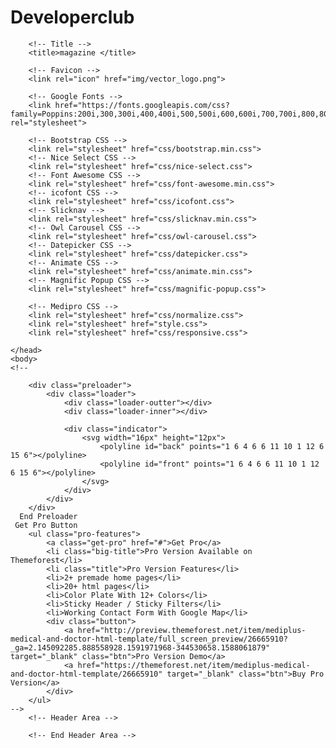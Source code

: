 # Developerclub
<!doctype html>
<html class="no-js" lang="zxx">
    <head>
        <!-- Meta Tags -->
		<meta charset="utf-8">
		<meta http-equiv="X-UA-Compatible" content="IE=edge">
		<meta name="keywords" content="Site keywords here">
		<meta name="description" content="">
		<meta name='copyright' content=''>
		<meta name="viewport" content="width=device-width, initial-scale=1, shrink-to-fit=no">
		
		<!-- Title -->
        <title>magazine </title>
		
		<!-- Favicon -->
        <link rel="icon" href="img/vector_logo.png">
		
		<!-- Google Fonts -->
		<link href="https://fonts.googleapis.com/css?family=Poppins:200i,300,300i,400,400i,500,500i,600,600i,700,700i,800,800i,900,900i&display=swap" rel="stylesheet">

		<!-- Bootstrap CSS -->
		<link rel="stylesheet" href="css/bootstrap.min.css">
		<!-- Nice Select CSS -->
		<link rel="stylesheet" href="css/nice-select.css">
		<!-- Font Awesome CSS -->
        <link rel="stylesheet" href="css/font-awesome.min.css">
		<!-- icofont CSS -->
        <link rel="stylesheet" href="css/icofont.css">
		<!-- Slicknav -->
		<link rel="stylesheet" href="css/slicknav.min.css">
		<!-- Owl Carousel CSS -->
        <link rel="stylesheet" href="css/owl-carousel.css">
		<!-- Datepicker CSS -->
		<link rel="stylesheet" href="css/datepicker.css">
		<!-- Animate CSS -->
        <link rel="stylesheet" href="css/animate.min.css">
		<!-- Magnific Popup CSS -->
        <link rel="stylesheet" href="css/magnific-popup.css">
		
		<!-- Medipro CSS -->
        <link rel="stylesheet" href="css/normalize.css">
        <link rel="stylesheet" href="style.css">
        <link rel="stylesheet" href="css/responsive.css">
		
    </head>
    <body>
	<!--
	
        <div class="preloader">
            <div class="loader">
                <div class="loader-outter"></div>
                <div class="loader-inner"></div>

                <div class="indicator"> 
                    <svg width="16px" height="12px">
                        <polyline id="back" points="1 6 4 6 6 11 10 1 12 6 15 6"></polyline>
                        <polyline id="front" points="1 6 4 6 6 11 10 1 12 6 15 6"></polyline>
                    </svg>
                </div>
            </div>
        </div>
      End Preloader 
	 Get Pro Button
		<ul class="pro-features">
			<a class="get-pro" href="#">Get Pro</a>
			<li class="big-title">Pro Version Available on Themeforest</li>
			<li class="title">Pro Version Features</li>
			<li>2+ premade home pages</li>
			<li>20+ html pages</li>
			<li>Color Plate With 12+ Colors</li>
			<li>Sticky Header / Sticky Filters</li>
			<li>Working Contact Form With Google Map</li>
			<div class="button">
				<a href="http://preview.themeforest.net/item/mediplus-medical-and-doctor-html-template/full_screen_preview/26665910?_ga=2.145092285.888558928.1591971968-344530658.1588061879" target="_blank" class="btn">Pro Version Demo</a>
				<a href="https://themeforest.net/item/mediplus-medical-and-doctor-html-template/26665910" target="_blank" class="btn">Buy Pro Version</a>
			</div>
		</ul>
	-->
		<!-- Header Area -->
		
		<!-- End Header Area -->

<div class="zoom-icon zoom-icon-in"></div>

<div class="magazine-viewport">
	<div class="container">
		<div class="magazine">
			<!-- Next button -->
			<div ignore="1" class="next-button"></div>
			<!-- Previous button -->
			<div ignore="1" class="previous-button"></div>
		</div>
	</div>
</div>

</div>

<script type="text/javascript" src="js/jquery.min.1.7.js"></script>
<script type="text/javascript" src="js/modernizr.2.5.3.min.js"></script>
<script type="text/javascript" src="js/hash.js"></script>
<script type="text/javascript" src="js/menu3.js"></script>
</body>
</html>
